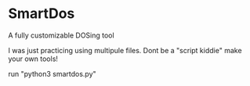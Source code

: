# SmartDos
A fully customizable DOSing tool

I was just practicing using multipule files.
Dont be a "script kiddie" make your own tools!

run "python3 smartdos.py"
